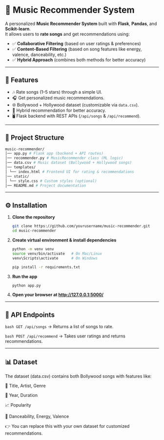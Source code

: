 # 🎵 Music Recommender System

A personalized **Music Recommender System** built with **Flask**, **Pandas**, and **Scikit-learn**.  
It allows users to **rate songs** and get recommendations using:

- ✅ **Collaborative Filtering** (based on user ratings & preferences)
- ✅ **Content-Based Filtering** (based on song features like energy, valence, danceability, etc.)
- ✅ **Hybrid Approach** (combines both methods for better accuracy)

---

## 🚀 Features

- 🎶 Rate songs (1–5 stars) through a simple UI.
- 🎧 Get personalized music recommendations.
- 🌐 Bollywood + Hollywood dataset (customizable via `data.csv`).
- 🔄 Hybrid recommendation for better accuracy.
- 🖥️ Flask backend with REST APIs (`/api/songs` & `/api/recommend`).

---

## 📂 Project Structure
```bash
music-recommender/
│── app.py # Flask app (backend + API routes)
│── recommender.py # MusicRecommender class (ML logic)
│── data.csv # Music dataset (Bollywood + Hollywood songs)
│── templates/
│ └── index.html # Frontend UI for rating & recommendations
│── static/
│ └── style.css # Custom styles (optional)
│── README.md # Project documentation
```
---

## ⚙️ Installation

1. **Clone the repository**

   ```bash
   git clone https://github.com/yourusername/music-recommender.git
   cd music-recommender

   ```

2. **Create virtual environment & install dependencies**

   ```bash
   python -m venv venv
   source venv/bin/activate   # On Mac/Linux
   venv\Scripts\activate      # On Windows

   pip install -r requirements.txt
   ```
3. **Run the app**

   ```bash
   python app.py
   ```
3. **Open your browser at  http://127.0.0.1:5000/**

---
## 🧪 API Endpoints

```bash GET /api/songs``` → Returns a list of songs to rate.

```bash POST /api/recommend``` → Takes user ratings and returns recommendations.

--- 
## 📊 Dataset

The dataset (data.csv) contains both Bollywood songs with features like:

🎵 Title, Artist, Genre

📅 Year, Duration

📈 Popularity

💃 Danceability, Energy, Valence

👉 You can replace this with your own dataset for customized recommendations.

